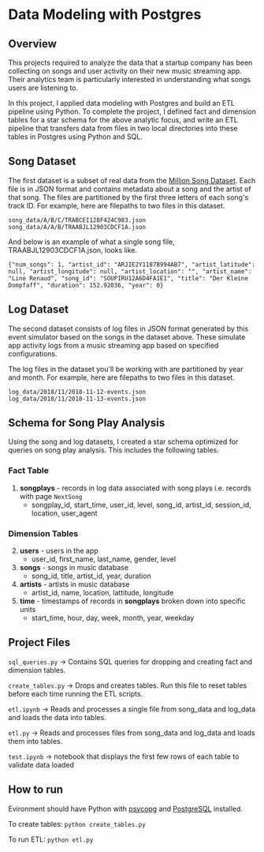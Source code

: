 
# Data Modeling with Postgres

## **Overview**
This projects required to analyze the data that a startup company has been collecting on songs and user activity on their new music streaming app. Their analytics team is particularly interested in understanding what songs users are listening to. 

In this project, I applied data modeling with Postgres and build an ETL pipeline using Python. To complete the project, I defined fact and dimension tables for a star schema for the above analytic focus, and write an ETL pipeline that transfers data from files in two local directories into these tables in Postgres using Python and SQL. 

## Song Dataset
The first dataset is a subset of real data from the [Million Song Dataset](https://labrosa.ee.columbia.edu/millionsong). Each file is in JSON format and contains metadata about a song and the artist of that song. The files are partitioned by the first three letters of each song's track ID. For example, here are filepaths to two files in this dataset.

```
song_data/A/B/C/TRABCEI128F424C983.json
song_data/A/A/B/TRAABJL12903CDCF1A.json
```
And below is an example of what a single song file, TRAABJL12903CDCF1A.json, looks like.
```
{"num_songs": 1, "artist_id": "ARJIE2Y1187B994AB7", "artist_latitude": null, "artist_longitude": null, "artist_location": "", "artist_name": "Line Renaud", "song_id": "SOUPIRU12A6D4FA1E1", "title": "Der Kleine Dompfaff", "duration": 152.92036, "year": 0}
```
## Log Dataset
The second dataset consists of log files in JSON format generated by this event simulator based on the songs in the dataset above. These simulate app activity logs from a music streaming app based on specified configurations.

The log files in the dataset you'll be working with are partitioned by year and month. For example, here are filepaths to two files in this dataset.

```
log_data/2018/11/2018-11-12-events.json
log_data/2018/11/2018-11-13-events.json
```

## Schema for Song Play Analysis
Using the song and log datasets, I created a star schema optimized for queries on song play analysis. This includes the following tables.

### Fact Table
1. <b>songplays</b> - records in log data associated with song plays i.e. records with page `NextSong`
    * songplay_id, start_time, user_id, level, song_id, artist_id, session_id, location, user_agent

### Dimension Tables
2. <b>users</b> - users in the app
    * user_id, first_name, last_name, gender, level
3. <b>songs</b> - songs in music database
    * song_id, title, artist_id, year, duration
4. <b>artists</b> - artists in music database
    * artist_id, name, location, lattitude, longitude
5. <b>time</b> - timestamps of records in <b>songplays</b> broken down into specific units
    * start_time, hour, day, week, month, year, weekday

## Project Files

```sql_queries.py``` -> Contains SQL queries for dropping and creating fact and dimension tables.

```create_tables.py``` -> Drops and creates tables. Run this file to reset tables before each time running the ETL scripts.

```etl.ipynb``` -> Reads and processes a single file from song_data and log_data and loads the data into tables.  

```etl.py``` -> Reads and processes files from song_data and log_data and loads them into tables. 

```test.ipynb``` -> notebook that displays the first few rows of each table to validate data loaded

## How to run

Evironment should have Python with [psycopg](http://initd.org/psycopg/docs/) and [PostgreSQL](https://www.postgresql.org/docs/) installed. 

To create tables: ```python create_tables.py``` 

To run ETL: ```python etl.py``` 
